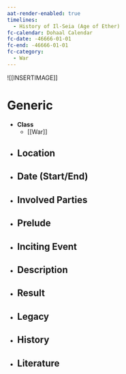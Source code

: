 ```yaml
---
aat-render-enabled: true
timelines:
  - History of Il-Seia (Age of Ether)
fc-calendar: Dohaal Calendar
fc-date: -46666-01-01
fc-end: -46666-01-01
fc-category:
  - War
---
```


![[INSERTIMAGE]]

# Generic
- **Class**
	- [[War]]
- **Location**
	- 
- **Date (Start/End)**
	- 
- **Involved Parties**
	- 
- **Prelude**
	- 
- **Inciting Event**
	- 
- **Description**
	- 
- **Result**
	- 
- **Legacy**
	- 
- **History**
	- 
- **Literature**
	- 